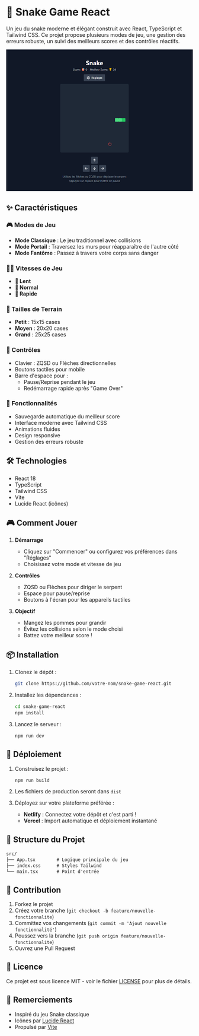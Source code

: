 # 🐍 Snake Game React

Un jeu du snake moderne et élégant construit avec React, TypeScript et Tailwind CSS. Ce projet propose plusieurs modes de jeu, une gestion des erreurs robuste, un suivi des meilleurs scores et des contrôles réactifs.

![Capture d'écran du jeu Snake](snake.PNG)

## ✨ Caractéristiques

### 🎮 Modes de Jeu
- **Mode Classique** : Le jeu traditionnel avec collisions
- **Mode Portail** : Traversez les murs pour réapparaître de l'autre côté
- **Mode Fantôme** : Passez à travers votre corps sans danger

### 🏃‍♂️ Vitesses de Jeu
- **🐌 Lent** 
- **🚶 Normal** 
- **🐇 Rapide** 

### 📏 Tailles de Terrain
- **Petit** : 15x15 cases
- **Moyen** : 20x20 cases
- **Grand** : 25x25 cases

### 🎯 Contrôles
- Clavier : ZQSD ou Flèches directionnelles
- Boutons tactiles pour mobile
- Barre d'espace pour :
  - Pause/Reprise pendant le jeu
  - Redémarrage rapide après "Game Over"

### 💾 Fonctionnalités
- Sauvegarde automatique du meilleur score
- Interface moderne avec Tailwind CSS
- Animations fluides
- Design responsive
- Gestion des erreurs robuste

## 🛠️ Technologies

- React 18
- TypeScript
- Tailwind CSS
- Vite
- Lucide React (icônes)

## 🎮 Comment Jouer

1. **Démarrage**
   - Cliquez sur "Commencer" ou configurez vos préférences dans "Réglages"
   - Choisissez votre mode et vitesse de jeu

2. **Contrôles**
   - ZQSD ou Flèches pour diriger le serpent
   - Espace pour pause/reprise
   - Boutons à l'écran pour les appareils tactiles

3. **Objectif**
   - Mangez les pommes pour grandir
   - Évitez les collisions selon le mode choisi
   - Battez votre meilleur score !

## 📦 Installation

1. Clonez le dépôt :
   ```bash
   git clone https://github.com/votre-nom/snake-game-react.git
   ```

2. Installez les dépendances :
   ```bash
   cd snake-game-react
   npm install
   ```

3. Lancez le serveur :
   ```bash
   npm run dev
   ```

## 🚀 Déploiement

1. Construisez le projet :
   ```bash
   npm run build
   ```

2. Les fichiers de production seront dans `dist`

3. Déployez sur votre plateforme préférée :
   - **Netlify** : Connectez votre dépôt et c'est parti !
   - **Vercel** : Import automatique et déploiement instantané

## 🔧 Structure du Projet

```
src/
├── App.tsx        # Logique principale du jeu
├── index.css      # Styles Tailwind
└── main.tsx       # Point d'entrée
```

## 🤝 Contribution

1. Forkez le projet
2. Créez votre branche (`git checkout -b feature/nouvelle-fonctionnalite`)
3. Committez vos changements (`git commit -m 'Ajout nouvelle fonctionnalité'`)
4. Poussez vers la branche (`git push origin feature/nouvelle-fonctionnalite`)
5. Ouvrez une Pull Request

## 📝 Licence

Ce projet est sous licence MIT - voir le fichier [LICENSE](LICENSE) pour plus de détails.

## 🙏 Remerciements

- Inspiré du jeu Snake classique
- Icônes par [Lucide React](https://lucide.dev)
- Propulsé par [Vite](https://vitejs.dev)
